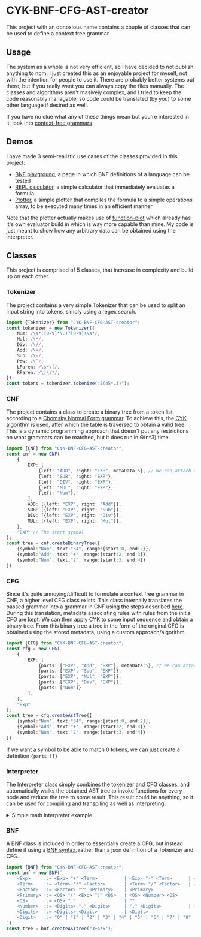 # CYK-BNF-CFG-AST-creator
This project with an obnoxious name contains a couple of classes that can be used to define a context free grammar. 

## Usage
The system as a whole is not very efficient, so I have decided to not publish anything to npm.
I just created this as an enjoyable project for myself, not with the intention for people to use it. 
There are probably better systems out there, but if you really want you can always copy the files manually.
The classes and algorithms aren't masively complex, and I tried to keep the code reasonably managable, so code could be translated (by you) to some other language if desired as well. 

If you have no clue what any of these things mean but you're interested in it, look into [context-free grammars](https://en.wikipedia.org/wiki/Context-free_grammar)

## Demos
I have made 3 semi-realistic use cases of the classes provided in this project:
- [BNF playground](https://tarvk.github.io/CYK-BNF-CFG-AST-creator/examples/build/#/bnf), a page in which BNF definitions of a language can be tested
- [REPL calculator](https://tarvk.github.io/CYK-BNF-CFG-AST-creator/examples/build/#/calculator), a simple calculator that immediately evaluates a formula
- [Plotter](https://tarvk.github.io/CYK-BNF-CFG-AST-creator/examples/build/#/plotter), a simple plotter that compiles the formula to a simple operations array, to be executed many times in an efficient manner

Note that the plotter actually makes use of [function-plot](https://github.com/mauriciopoppe/function-plot) which already has it's own evaluator build in which is way more capable than mine. My code is just meant to show how any arbitrary data can be obtained using the interpreter. 

## Classes
This project is comprised of 5 classes, that increase in complexity and build up on each other. 
### Tokenizer
The project contains a very simple Tokenizer that can be used to split an input string into tokens, simply using a regex search.
```ts
import {Tokenizer} from "CYK-BNF-CFG-AST-creator";
const tokenizer = new Tokenizer({
    Num: /\s*([0-9]*\.)?[0-9]+\s*/,
    Mul: /\*/,
    Div: /\//,
    Add: /\+/,
    Sub: /\-/,
    Pow: /\^/,
    LParen: /\s*\(/,
    RParen: /\)\s*/,
});
const tokens = tokenizer.tokenize("5(45*.3)");
```
### CNF
The project contains a class to create a binary tree from a token list, according to a [Chomsky Normal Form grammar](https://en.wikipedia.org/wiki/Chomsky_normal_form). 
To achieve this, the [CYK algorithm](https://en.wikipedia.org/wiki/CYK_algorithm) is used, after which the table is traversed to obtain a valid tree. This is a dynamic programming approach that doesn't put any restrictions on what grammars can be matched, but it does run in &Theta;(n^3) time.
```ts
import {CNF} from "CYK-BNF-CFG-AST-creator";
const cnf = new CNF(
    {
        EXP: [
            {left: "ADD", right: "EXP", metaData:5}, // We can attach any metadata to an expression under the metaData key
            {left: "SUB", right: "EXP"},
            {left: "DIV", right: "EXP"},
            {left: "MUL", right: "EXP"},
            {left: "Num"},
        ],
        ADD: [{left: "EXP", right: "Add"}],
        SUB: [{left: "EXP", right: "Sub"}],
        DIV: [{left: "EXP", right: "Div"}],
        MUL: [{left: "EXP", right: "Mul"}],
    },
    "EXP" // The start symbol
);
const tree = cnf.createBinaryTree([
    {symbol:"Num", text:"34", range:{start:0, end:2}},
    {symbol:"Add", text:"+", range:{start:2, end:3}},
    {symbol:"Num", text:"2", range:{start:3, end:4}}
]);
```
### CFG
Since it's quite annoying/difficult to formulate a context free grammar in CNF, a higher level CFG class exists.
This class internally translates the passed grammar into a grammar in CNF using the steps described [here](https://en.wikipedia.org/wiki/Chomsky_normal_form#Converting_a_grammar_to_Chomsky_normal_form). During this translation, metadata associating rules with rules from the initial CFG are kept. We can then apply CYK to some input sequence and obtain a binary tree. From this binary tree a tree in the form of the original CFG is obtained using the stored metadata, using a custom approach/algorithm.
```ts
import {CFG} from "CYK-BNF-CFG-AST-creator";
const cfg = new CFG(
    {
        EXP: [
            {parts: ["EXP", "Add", "EXP"], metaData:5}, // We can attach any metadata to an expression under the metaData key
            {parts: ["EXP", "Sub", "EXP"]}, 
            {parts: ["EXP", "Mul", "EXP"]}, 
            {parts: ["EXP", "Div", "EXP"]}, 
            {parts: ["Num"]}
        ],
    },
    "Exp"
);
const tree = cfg.createAstTree([
    {symbol:"Num", text:"34", range:{start:0, end:2}},
    {symbol:"Add", text:"+", range:{start:2, end:3}},
    {symbol:"Num", text:"2", range:{start:3, end:4}}
]);
```
If we want a symbol to be able to match 0 tokens, we can just create a definition `{parts:[]}`

### Interpreter
The Interpreter class simply combines the tokenizer and CFG classes, and automatically walks the obtained AST tree to invoke functions for every node and reduce the tree to some result. This result could be anything, so it can be used for compiling and transpiling as well as interpreting. 

<details>

<summary>
Simple math interpreter example
</summary>

```ts
 const mathInterpreter = new Interpreter(
    {
        tokenizer: {
            Num: {
                match: /\s*([0-9]*\.)?[0-9]+\s*/, 
                eval: text => Number(text)
            },
            Func: {
                match: /\s*(sin|cos|sqrt)\s*/,
                eval: (text, match) => match[1],
            },
            Mul: "*",
            Div: "/",
            Add: "+",
            Sub: "-",
            Pow: "^",
            LParen: /\s*\(/,
            RParen: /\)\s*/,
        },
        grammar: {
            Exp: [
                {
                    parts: ["Exp", "Add", "Term"],
                    eval: ([l, op, r]) => l + r,
                },
                {
                    parts: ["Exp", "Sub", "Term"],
                    eval: ([l, op, r]) => l - r,
                },
                {parts: ["Add", "Term"], eval: ([op, r]) => r},
                {parts: ["Sub", "Term"], eval: ([op, r]) => -r},
                {parts: ["Term"], eval: ([v]) => v},
            ],
            Term: [
                {
                    parts: ["Term", "Mul", "Factor"],
                    eval: ([l, op, r]) => l * r,
                },
                {
                    parts: ["Term", "Factor"],
                    eval: ([l, r]) => l * r,
                },
                {
                    parts: ["Term", "Div", "Factor"],
                    eval: ([l, op, r]) => l / r,
                },
                {parts: ["Factor"], eval: ([v]) => v},
            ],
            Factor: [
                {
                    parts: ["Factor", "Pow", "Primary"],
                    eval: ([l, op, r]) => Math.pow(l, r),
                },
                {
                    parts: ["Func", "Primary"],
                    eval: ([op, v]) => Math[op](v),
                },
                {parts: ["Primary"], eval: ([v]) => v},
            ],
            Primary: [
                {parts: ["LParen", "Exp", "RParen"], eval: ([lp, n, rp]) => n},
                {parts: ["Num"], eval: ([v]) => v},
            ],
        },
    },
    "Exp"
);
const result = mathInterpreter.evaluate("3+4*5");
```

</details>

### BNF
A BNF class is included in order to essentially create a CFG, but instead define it using a [BNF syntax](https://en.wikipedia.org/wiki/Backus%E2%80%93Naur_form), rather than a json definition of a Tokenizer and CFG. 
```ts
import {BNF} from "CYK-BNF-CFG-AST-creator";
const bnf = new BNF(`
    <Exp>     ::= <Exp> "+" <Term>          | <Exp> "-" <Term>      | <Term>
    <Term>    ::= <Term> "*" <Factor>       | <Term> "/" <Factor>   | <Factor>
    <Factor>  ::= <Factor> "^" <Primary>    | <Primary>
    <Primary> ::= <OS> "(" <Exp> ")" <OS>   | <OS> <Number> <OS>
    <OS>      ::= <OS> " "                  | ""
    <Number>  ::= <Digits> "." <Digits>     | "." <Digits>          | <Digits>
    <Digits>  ::= <Digits> <Digit>          | <Digit>
    <Digit>   ::= "0" | "1" | "2" | "3" | "4" | "5" | "6" | "7" | "8" | "9"
`);
const tree = bnf.createASTtree("3+4*5");
```
